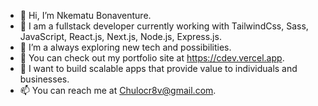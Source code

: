 - 👋 Hi, I’m Nkematu Bonaventure.
- 🛄 I am a fullstack developer currently working with TailwindCss, Sass, JavaScript, React.js, Next.js, Node.js, Express.js. 
- 👀 I’m a always exploring new tech and possibilities.
- 🌱 You can check out my portfolio site at https://cdev.vercel.app.
- 💞️ I want to build scalable apps that provide value to individuals and businesses.
- 📫 You can reach me at Chulocr8v@gmail.com.
<!---
ChuloCr8v/ChuloCr8v is a ✨ special ✨ repository because its `README.md` (this file) appears on your GitHub profile.
You can click the Preview link to take a look at your changes.
--->

